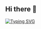 ## Hi there 👋

[![Typing SVG](https://readme-typing-svg.demolab.com/?lines=ㅎㅇ+ㅎㅇ+ㅎㅇ+ㅎㅇ;ㅋㅋ+ㅋㅋ+ㅋㅋ+ㅋㅋ)](https://git.io/typing-svg)
